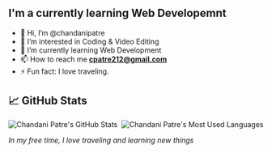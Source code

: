## I'm a currently learning Web Developemnt
- 👋 Hi, I’m @chandanipatre
- 👀 I’m interested in Coding & Video Editing
- 🌱 I’m currently learning Web Development
- 📫 How to reach me **cpatre212@gmail.com**
- ⚡ Fun fact: I love traveling.

## 📈 GitHub Stats

<img align="right" src="https://github-readme-stats.vercel.app/api/top-langs/?username=chandanipatre&theme=vision-friendly-dark&count_private=true&hide=html" alt="Chandani Patre's Most Used Languages" />

<img align="center" src="https://github-readme-stats.vercel.app/api?username=chandanipatre&show_icons=true&theme=vision-friendly-dark" alt="Chandani Patre's GitHub Stats" />

<br>

_In my free time, I love traveling and learning new things_


